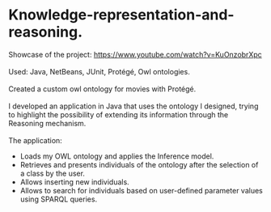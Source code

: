 # Knowledge-representation-and-reasoning.

Showcase of the project: https://www.youtube.com/watch?v=KuOnzobrXpc <br><br>
Used: Java, NetBeans, JUnit, Protégé, Owl ontologies.<br><br>
Created a custom owl ontology for movies with Protégé.<br>
<br>
I developed an application in Java that uses the ontology I designed, trying to highlight the possibility of extending its information through the Reasoning mechanism.<br>
<br>
The application:<br>
  * Loads my OWL ontology and applies the Inference model. <br>
  * Retrieves and presents individuals of the ontology after the selection of a class by the user.<br>
  * Allows inserting new individuals.<br>
  * Allows to search for individuals based on user-defined parameter values ​​using SPARQL queries.<br>
